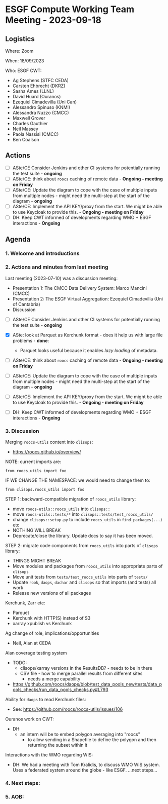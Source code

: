 # ESGF Compute Working Team Meeting - 2023-09-18

## Logistics

Where: Zoom

When:  18/09/2023

Who:  ESGF CWT:
- Ag Stephens (STFC CEDA)
- Carsten Ehbrecht (DKRZ)
- Sasha Ames (LLNL)
- David Huard (Ouranos)
- Ezequiel Cimadevilla (Uni Can)
- Alessandro Spinuso (KNMI)
- Alessandra Nuzzo (CMCC)
- Maxwell Grover
- Charles Gauthier
- Neil Massey
- Paola Nassisi (CMCC)
- Ben Coalson

## Actions

- [ ] ASte/CE Consider Jenkins and other CI systems for potentially running the test suite - **ongoing**
- [ ] ASte/CE: think about `roocs` caching of remote data - **Ongoing - meeting on Friday**
- [ ] ASte/CE: Update the diagram to cope with the case of multiple inputs from multiple nodes - might need the multi-step at the start of the diagram - **ongoing**
- [ ] ASte/CE: Implement the API KEY/proxy from the start. We might be able to use Keycloak to provide this. - **Ongoing - meeting on Friday**
- [ ] DH: Keep CWT informed of developments regarding WMO + ESGF interactions - **Ongoing**

## Agenda

### 1. Welcome and introductions

### 2. Actions and minutes from last meeting

Last meeting (2023-07-10) was a discussion meeting:
* Presentation 1: The CMCC Data Delivery System: Marco Mancini (CMCC)
* Presentation 2: The ESGF Virtual Aggregation: Ezequiel Cimadevilla (Uni of Cantabria)
* Discussion

- [ ] ASte/CE Consider Jenkins and other CI systems for potentially running the test suite - **ongoing**
- [x] ASte: look at Parquet as Kerchunk format - does it help us with large file problems - **done**:
  * Parquet looks useful because it enables _lazy loading_ of metadata.

- [ ] ASte/CE: think about `roocs` caching of remote data - **Ongoing - meeting on Friday**
- [ ] ASte/CE: Update the diagram to cope with the case of multiple inputs from multiple nodes - might need the multi-step at the start of the diagram - **ongoing**
- [ ] ASte/CE: Implement the API KEY/proxy from the start. We might be able to use Keycloak to provide this. - **Ongoing - meeting on Friday**
- [ ] DH: Keep CWT informed of developments regarding WMO + ESGF interactions - **Ongoing**

### 3. Discussion

Merging `roocs-utils` content into `clisops`:
- https://roocs.github.io/overview/

NOTE: current imports are:

```
from roocs_utils import foo
```

IF WE CHANGE THE NAMESPACE: we would need to change them to:

```
from clisops.roocs_utils import foo
```

STEP 1: backward-compatible migration of `roocs_utils` library:
- move `roocs-utils::roocs_utils` into `clisops::`
- move `roocs-utils::tests/*` into `clisops::tests/test_roocs_utils/`
- change `clisops::setup.py` to include `roocs_utils` in `find_packages(...)` etc
- NOTHING WILL BREAK
- Deprecate/close the library. Update docs to say it has been moved.

STEP 2: migrate code components from `roocs_utils` into parts of `clisops` library:
- THINGS MIGHT BREAK
- Move modules and packages from `roocs_utils` into appropriate parts of `clisops`
- Move unit tests from `tests/test_roocs_utils` into parts of `tests/`
- Update `rook`, `daops`, `dachar` and `clisops` so that imports (and tests) all work
- Release new versions of all packages

Kerchunk, Zarr etc:
- Parquet
- Kerchunk with HTTP(S) instead of S3
- xarray xpublish vs Kerchunk

Ag change of role, implications/opportunities
  - Neil, Alan at CEDA

Alan coverage testing system
  - TODO:
    - clisops/xarray versions in the ResultsDB? - needs to be in there
	- CSV file - how to merge parallel results from different sites
	  - needs a merge capability
  - https://github.com/roocs/daops/blob/test_data_pools_new/tests/data_pools_checks/run_data_pools_checks.py#L793
  
Ability for `daops` to read Kerchunk files:
  - See: https://github.com/roocs/roocs-utils/issues/106

Ouranos work on CWT:
- DH:
  - an intern will be to embed polygon averaging into "roocs"
    - to allow sending in a Shapefile to define the polygon and then returning the subset within it

Interactions with the WMO regarding WIS:
- DH: We had a meeting with Tom Kralidis, to discuss WMO WIS system. Uses a federated system around the globe - like ESGF.
...next steps...


### 4. Next steps:


### 5. AOB:




